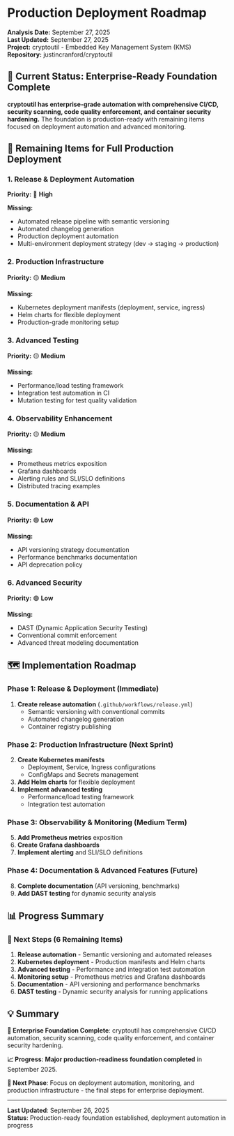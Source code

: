 # Production Deployment Roadmap

**Analysis Date:** September 27, 2025  
**Last Updated:** September 27, 2025  
**Project:** cryptoutil - Embedded Key Management System (KMS)  
**Repository:** justincranford/cryptoutil  

## 🚀 **Current Status: Enterprise-Ready Foundation Complete**

**cryptoutil has enterprise-grade automation with comprehensive CI/CD, security scanning, code quality enforcement, and container security hardening.** The foundation is production-ready with remaining items focused on deployment automation and advanced monitoring.

## 🎯 **Remaining Items for Full Production Deployment**

### 1. **Release & Deployment Automation**
**Priority:** 🔴 **High**

**Missing:**
- Automated release pipeline with semantic versioning
- Automated changelog generation
- Production deployment automation
- Multi-environment deployment strategy (dev → staging → production)

### 2. **Production Infrastructure**
**Priority:** 🟡 **Medium**

**Missing:**
- Kubernetes deployment manifests (deployment, service, ingress)
- Helm charts for flexible deployment
- Production-grade monitoring setup

### 3. **Advanced Testing**
**Priority:** 🟡 **Medium**

**Missing:**
- Performance/load testing framework  
- Integration test automation in CI
- Mutation testing for test quality validation

### 4. **Observability Enhancement**
**Priority:** 🟡 **Medium**

**Missing:**
- Prometheus metrics exposition
- Grafana dashboards
- Alerting rules and SLI/SLO definitions
- Distributed tracing examples

### 5. **Documentation & API**
**Priority:** 🟢 **Low**

**Missing:**
- API versioning strategy documentation
- Performance benchmarks documentation
- API deprecation policy

### 6. **Advanced Security**
**Priority:** 🟢 **Low**

**Missing:**
- DAST (Dynamic Application Security Testing)
- Conventional commit enforcement
- Advanced threat modeling documentation

## 🗺️ **Implementation Roadmap**

### **Phase 1: Release & Deployment (Immediate)**
1. **Create release automation** (`.github/workflows/release.yml`)
   - Semantic versioning with conventional commits
   - Automated changelog generation
   - Container registry publishing

### **Phase 2: Production Infrastructure (Next Sprint)**  
2. **Create Kubernetes manifests**
   - Deployment, Service, Ingress configurations
   - ConfigMaps and Secrets management
3. **Add Helm charts** for flexible deployment
4. **Implement advanced testing**
   - Performance/load testing framework
   - Integration test automation

### **Phase 3: Observability & Monitoring (Medium Term)**
5. **Add Prometheus metrics** exposition
6. **Create Grafana dashboards**
7. **Implement alerting** and SLI/SLO definitions

### **Phase 4: Documentation & Advanced Features (Future)**
8. **Complete documentation** (API versioning, benchmarks)
9. **Add DAST testing** for dynamic security analysis

## 📊 **Progress Summary**

### **🎯 Next Steps (6 Remaining Items)**
1. **Release automation** - Semantic versioning and automated releases
2. **Kubernetes deployment** - Production manifests and Helm charts
3. **Advanced testing** - Performance and integration test automation
4. **Monitoring setup** - Prometheus metrics and Grafana dashboards
5. **Documentation** - API versioning and performance benchmarks
6. **DAST testing** - Dynamic security analysis for running applications

## 💡 **Summary**

**🎉 Enterprise Foundation Complete**: cryptoutil has comprehensive CI/CD automation, security scanning, code quality enforcement, and container security hardening.

**📈 Progress**: **Major production-readiness foundation completed** in September 2025.

**🚀 Next Phase**: Focus on deployment automation, monitoring, and production infrastructure - the final steps for enterprise deployment.

---

**Last Updated**: September 26, 2025  
**Status**: Production-ready foundation established, deployment automation in progress
